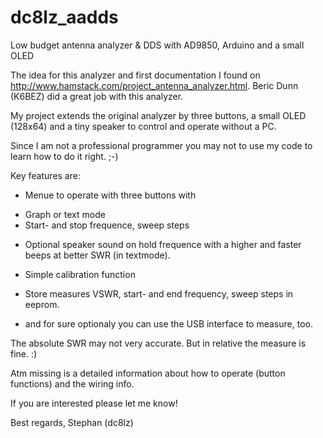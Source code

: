 # dc8lz_aadds
Low budget antenna analyzer &amp; DDS with AD9850, Arduino and a small OLED

The idea for this analyzer and first documentation I found on http://www.hamstack.com/project_antenna_analyzer.html. Beric Dunn (K6BEZ) did a great job with this analyzer.

My project extends the original analyzer by three buttons, a small OLED (128x64) and a tiny speaker to control and operate without a PC.

Since I am not a professional programmer you may not to use my code to learn how to do it right. ;-)

Key features are:

* Menue to operate with three buttons with
- Graph or text mode
- Start- and stop frequence, sweep steps

* Optional speaker sound on hold frequence with a higher and faster beeps at better SWR (in textmode).

* Simple calibration function 

* Store measures VSWR, start- and end frequency, sweep steps in eeprom.

* and for sure optionaly you can use the USB interface to measure, too.

The absolute SWR may not very accurate. But in relative the measure is fine. :)

Atm missing is a detailed information about how to operate (button functions) and the wiring info.

If you are interested please let me know!

Best regards,
Stephan (dc8lz)
